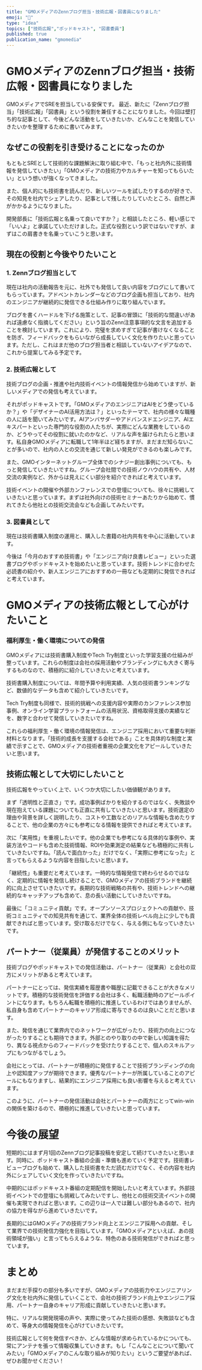 ```yaml
---
title: "GMOメディアのZennブログ担当・技術広報・図書員になりました"
emoji: "📢"
type: "idea"
topics: ["技術広報","ポッドキャスト", "図書委員"]
published: true
publication_name: "gmomedia"
---
```


# GMOメディアのZennブログ担当・技術広報・図書員になりました

GMOメディアでSREを担当している安保です。
最近、新たに「Zennブログ担当」「技術広報」「図書員」という役割を兼任することになりました。今回は壁打ち的な記事として、今後どんな活動をしていきたいか、どんなことを発信していきたいかを整理するために書いてみます。

## なぜこの役割を引き受けることになったのか

もともとSREとして技術的な課題解決に取り組む中で、「もっと社内外に技術情報を発信していきたい」「GMOメディアの技術力やカルチャーを知ってもらいたい」という想いが強くなってきました。

また、個人的にも技術書を読んだり、新しいツールを試したりするのが好きで、その知見を社内でシェアしたり、記事として残したりしていたところ、自然と声がかかるようになりました。

開発部長に「技術広報と名乗って良いですか？」と相談したところ、軽い感じで「いいよ」と承諾していただけました。正式な役割という訳ではないですが、まずはこの肩書きを名乗っていこうと思います。

## 現在の役割と今後やりたいこと

### 1. Zennブログ担当として

現在は社内の活動報告を元に、社外でも発信して良い内容をブログにして書いてもらっています。アドベントカレンダーなどのブログ企画も担当しており、社内のエンジニアが継続的に発信できる仕組み作りに取り組んでいます。

ブログを書くハードルを下げる施策として、記事の冒頭に「技術的な間違いがあれば遠慮なく指摘してください」という旨のZenn注意事項的な文言を追加することを検討しています。これにより、完璧を求めすぎて記事が書けなくなることを防ぎ、フィードバックをもらいながら成長していく文化を作りたいと思っています。ただし、これはまだ他のブログ担当者と相談していないアイデアなので、これから提案してみる予定です。

### 2. 技術広報として

技術ブログの企画・推進や社内技術イベントの情報発信から始めていますが、新しいメディアでの発信も考えています。

それがポッドキャストです。「GMOメディアのエンジニアはAIをどう使っているか？」や「デザイナーのAI活用方法は？」といったテーマで、社内の様々な職種の人に話を聞いてみたいです。AIアンバサダーやアドバンスドエンジニア、AIエキスパートといった専門的な役割の人たちが、実際にどんな業務をしているのか、どうやってその役割に就いたのかなど、リアルな声を届けられたらと思います。私自身GMOメディアに転職して1年半ほど経ちますが、まだまだ知らないことが多いので、社内の人との交流を通じて新しい発見ができるのも楽しみです。

また、GMOインターネットグループ全体でのシナジー創出事例についても、もっと発信していきたいですね。グループ会社間での技術ノウハウの共有や、人材交流の実例など、外からは見えにくい部分を紹介できればと考えています。

技術イベントの開催や外部カンファレンスでの登壇についても、徐々に挑戦していきたいと思っています。まずは社外向けの技術セミナーあたりから始めて、慣れてきたら他社との技術交流会なども企画してみたいです。

### 3. 図書員として

現在は技術書購入制度の運用と、購入した書籍の社内共有を中心に活動しています。

今後は「今月のおすすめ技術書」や「エンジニア向け良書レビュー」といった選書ブログやポッドキャストを始めたいと思っています。技術トレンドに合わせた必読書の紹介や、新人エンジニアにおすすめの一冊なども定期的に発信できればと考えています。

# GMOメディアの技術広報として心がけたいこと

### 福利厚生・働く環境についての発信

GMOメディアには技術書購入制度やTech Try制度といった学習支援の仕組みが整っています。これらの制度は会社の採用活動やブランディングにも大きく寄与するものなので、積極的に紹介していきたいと考えています。

技術書購入制度については、年間予算や利用実績、人気の技術書ランキングなど、数値的なデータも含めて紹介していきたいです。

Tech Try制度も同様で、技術的挑戦への支援内容や実際のカンファレンス参加事例、オンライン学習プラットフォームの活用状況、資格取得支援の実績などを、数字と合わせて発信していきたいですね。

これらの福利厚生・働く環境の情報発信は、エンジニア採用において重要な判断材料となります。「技術的成長を支援する会社である」ことを具体的な制度と実績で示すことで、GMOメディアの技術者重視の企業文化をアピールしていきたいと思います。

## 技術広報として大切にしたいこと

技術広報をやっていく上で、いくつか大切にしたい価値観があります。

まず「透明性と正直さ」です。成功事例ばかりを紹介するのではなく、失敗談や現在抱えている課題についても正直に共有していきたいと思います。技術選定の理由や背景を詳しく説明したり、コストや工数などのリアルな情報も含めたりすることで、他の企業の方々にも参考になる情報を提供できればと考えています。

次に「実用性」を重視したいです。他の企業でも参考になる具体的な事例や、実装方法やコードも含めた技術情報、ROIや効果測定の結果なども積極的に共有していきたいですね。「読んで面白かった」だけでなく、「実際に参考になった」と言ってもらえるような内容を目指したいと思います。

「継続性」も重要だと考えています。一時的な情報発信で終わらせるのではなく、定期的に情報を発信し続けることで、GMOメディアの技術ブランドを継続的に向上させていきたいです。長期的な技術戦略の共有や、技術トレンドへの継続的なキャッチアップも含めて、息の長い活動にしていきたいですね。

最後に「コミュニティ貢献」です。オープンソースプロジェクトへの貢献や、技術コミュニティでの知見共有を通じて、業界全体の技術レベル向上に少しでも貢献できればと思っています。受け取るだけでなく、与える側にもなっていきたいです。

## パートナー（従業員）が発信することのメリット

技術ブログやポッドキャストでの発信活動は、パートナー（従業員）と会社の双方にメリットがあると考えています。

パートナーにとっては、発信実績を履歴書や職歴に記載できることが大きなメリットです。積極的な技術発信を評価する会社は多く、転職活動時のアピールポイントになります。もちろん転職を積極的に推進しているわけではありませんが、私自身も含めてパートナーのキャリア形成に寄与できるのは良いことだと思います。

また、発信を通じて業界内でのネットワークが広がったり、技術力の向上につながったりすることも期待できます。外部とのやり取りの中で新しい知識を得たり、異なる視点からのフィードバックを受けたりすることで、個人のスキルアップにもつながるでしょう。

会社にとっては、パートナーが積極的に発信することで技術ブランディングの向上や認知度アップが期待できます。優秀なパートナーが所属していることのアピールにもなりますし、結果的にエンジニア採用にも良い影響を与えると考えています。

このように、パートナーの発信活動は会社とパートナーの両方にとってwin-winの関係を築けるので、積極的に推進していきたいと思っています。

# 今後の展望

短期的にはまず月1回のZennブログ記事投稿を安定して続けていきたいと思います。同時に、ポッドキャスト番組の企画・準備も進めていく予定です。技術書レビューブログも始めて、購入した技術書をただ読むだけでなく、その内容を社内外にシェアしていく文化を作っていきたいですね。

中期的にはポッドキャスト番組の定期配信を開始したいと考えています。外部技術イベントでの登壇にも挑戦してみたいですし、他社との技術交流イベントの開催も実現できればと思います。この辺りは一人では難しい部分もあるので、社内の協力を得ながら進めていきたいです。

長期的にはGMOメディアの技術ブランド向上とエンジニア採用への貢献、そして業界での技術発信力強化を目指しています。「GMOメディアといえば、あの技術領域が強い」と言ってもらえるような、特色のある技術発信ができればと思っています。

# まとめ

まだまだ手探りの部分も多いですが、GMOメディアの技術力やエンジニアリング文化を社内外に発信していくことで、会社の技術ブランド向上やエンジニア採用、パートナー自身のキャリア形成に貢献していきたいと思います。

特に、リアルな開発現場の声や、実際に使ってみた技術の感想、失敗談なども含めて、等身大の情報発信を心がけていきたいです。

技術広報として何を発信すべきか、どんな情報が求められているかについても、常にアンテナを張って情報収集していきます。もし「こんなことについて聞いてみたい」「GMOメディアのこんな取り組みが知りたい」というご要望があれば、ぜひお聞かせください！